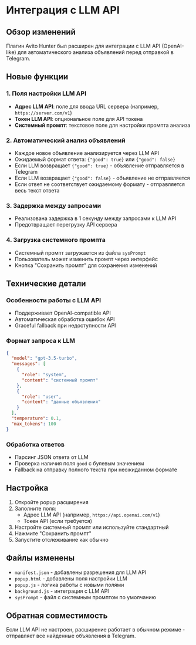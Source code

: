 # Интеграция с LLM API

## Обзор изменений

Плагин Avito Hunter был расширен для интеграции с LLM API (OpenAI-like) для автоматического анализа объявлений перед отправкой в Telegram.

## Новые функции

### 1. Поля настройки LLM API
- **Адрес LLM API**: поле для ввода URL сервера (например, `https://server.com/v1`)
- **Токен LLM API**: опциональное поле для API токена
- **Системный промпт**: текстовое поле для настройки промпта анализа

### 2. Автоматический анализ объявлений
- Каждое новое объявление анализируется через LLM API
- Ожидаемый формат ответа: `{"good": true}` или `{"good": false}`
- Если LLM возвращает `{"good": true}` - объявление отправляется в Telegram
- Если LLM возвращает `{"good": false}` - объявление не отправляется
- Если ответ не соответствует ожидаемому формату - отправляется весь текст ответа

### 3. Задержка между запросами
- Реализована задержка в 1 секунду между запросами к LLM API
- Предотвращает перегрузку API сервера

### 4. Загрузка системного промпта
- Системный промпт загружается из файла `sysPrompt`
- Пользователь может изменить промпт через интерфейс
- Кнопка "Сохранить промпт" для сохранения изменений

## Технические детали

### Особенности работы с LLM API
- Поддерживает OpenAI-compatible API
- Автоматическая обработка ошибок API
- Graceful fallback при недоступности API

### Формат запроса к LLM
```json
{
  "model": "gpt-3.5-turbo",
  "messages": [
    {
      "role": "system",
      "content": "системный промпт"
    },
    {
      "role": "user", 
      "content": "данные объявления"
    }
  ],
  "temperature": 0.1,
  "max_tokens": 100
}
```

### Обработка ответов
- Парсинг JSON ответа от LLM
- Проверка наличия поля `good` с булевым значением
- Fallback на отправку полного текста при неожиданном формате

## Настройка

1. Откройте popup расширения
2. Заполните поля:
   - Адрес LLM API (например, `https://api.openai.com/v1`)
   - Токен API (если требуется)
3. Настройте системный промпт или используйте стандартный
4. Нажмите "Сохранить промпт"
5. Запустите отслеживание как обычно

## Файлы изменены

- `manifest.json` - добавлены разрешения для LLM API
- `popup.html` - добавлены поля настройки LLM
- `popup.js` - логика работы с новыми полями
- `background.js` - интеграция с LLM API
- `sysPrompt` - файл с системным промптом по умолчанию

## Обратная совместимость

Если LLM API не настроен, расширение работает в обычном режиме - отправляет все найденные объявления в Telegram.
